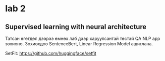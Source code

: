 # lab 2

## Supervised learning with neural architecture

Татсан өгөгдөл дээрээ өмнөх лаб дээр харуулсантай төстэй QA NLP app зохионо. Зохиохдоо SentenceBert, Linear Regression Model ашиглана.

SetFit:
https://github.com/huggingface/setfit

